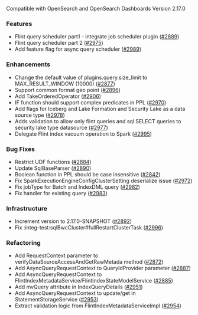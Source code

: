 Compatible with OpenSearch and OpenSearch Dashboards Version 2.17.0

### Features
* Flint query scheduler part1 - integrate job scheduler plugin ([#2889](https://github.com/opensearch-project/sql/pull/2889))
* Flint query scheduler part 2 ([#2975](https://github.com/opensearch-project/sql/pull/2975))
* Add feature flag for async query scheduler ([#2989](https://github.com/opensearch-project/sql/pull/2989))

### Enhancements
* Change the default value of plugins.query.size_limit to MAX_RESULT_WINDOW (10000) ([#2877](https://github.com/opensearch-project/sql/pull/2877))
* Support common format geo point ([#2896](https://github.com/opensearch-project/sql/pull/2896))
* Add TakeOrderedOperator ([#2906](https://github.com/opensearch-project/sql/pull/2906))
* IF function should support complex predicates in PPL ([#2970](https://github.com/opensearch-project/sql/pull/2970))
* Add flags for Iceberg and Lake Formation and Security Lake as a data source type ([#2978](https://github.com/opensearch-project/sql/pull/2978))
* Adds validation to allow only flint queries and sql SELECT queries to security lake type datasource ([#2977](https://github.com/opensearch-project/sql/pull/2977))
* Delegate Flint index vacuum operation to Spark ([#2995](https://github.com/opensearch-project/sql/pull/2995))

### Bug Fixes
* Restrict UDF functions ([#2884](https://github.com/opensearch-project/sql/pull/2884))
* Update SqlBaseParser ([#2890](https://github.com/opensearch-project/sql/pull/2890))
* Boolean function in PPL should be case insensitive ([#2842](https://github.com/opensearch-project/sql/pull/2842))
* Fix SparkExecutionEngineConfigClusterSetting deserialize issue ([#2972](https://github.com/opensearch-project/sql/pull/2972))
* Fix jobType for Batch and IndexDML query ([#2982](https://github.com/opensearch-project/sql/pull/2982))
* Fix handler for existing query ([#2983](https://github.com/opensearch-project/sql/pull/2983))

### Infrastructure
* Increment version to 2.17.0-SNAPSHOT ([#2892](https://github.com/opensearch-project/sql/pull/2892))
* Fix :integ-test:sqlBwcCluster#fullRestartClusterTask ([#2996](https://github.com/opensearch-project/sql/pull/2996))

### Refactoring
* Add RequestContext parameter to verifyDataSourceAccessAndGetRawMetada method ([#2872](https://github.com/opensearch-project/sql/pull/2872))
* Add AsyncQueryRequestContext to QueryIdProvider parameter ([#2887](https://github.com/opensearch-project/sql/pull/2887))
* Add AsyncQueryRequestContext to FlintIndexMetadataService/FlintIndexStateModelService ([#2885](https://github.com/opensearch-project/sql/pull/2885))
* Add mvQuery attribute in IndexQueryDetails ([#2951](https://github.com/opensearch-project/sql/pull/2951))
* Add AsyncQueryRequestContext to update/get in StatementStorageService ([#2953](https://github.com/opensearch-project/sql/pull/2953))
* Extract validation logic from FlintIndexMetadataServiceImpl ([#2954](https://github.com/opensearch-project/sql/pull/2954))
